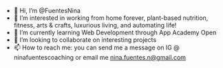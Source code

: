 - 👋 Hi, I’m @FuentesNina
- 👀 I’m interested in working from home forever, plant-based nutrition, fitness, arts & crafts, luxurious living, and automating life!
- 🌱 I’m currently learning Web Development through App Academy Open
- 💞️ I’m looking to collaborate on interesting projects
- 📫 How to reach me: you can send me a message on IG @ ninafuentescoaching or email me nina.fuentes.n@gmail.com

<!---
FuentesNina/FuentesNina is a ✨ special ✨ repository because its `README.md` (this file) appears on your GitHub profile.
You can click the Preview link to take a look at your changes.
--->

